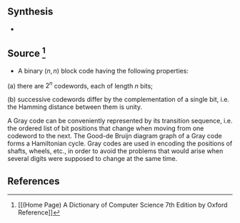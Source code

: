 ## Synthesis
- 
## Source [^1]
- A binary $(n, n)$ block code having the following properties:

  

(a) there are $2^{n}$ codewords, each of length $n$ bits;

(b) successive codewords differ by the complementation of a single bit, i.e. the Hamming distance between them is unity.

  

A Gray code can be conveniently represented by its transition sequence, i.e. the ordered list of bit positions that change when moving from one codeword to the next. The Good-de Bruijn diagram graph of a Gray code forms a Hamiltonian cycle. Gray codes are used in encoding the positions of shafts, wheels, etc., in order to avoid the problems that would arise when several digits were supposed to change at the same time.
## References

[^1]: [[(Home Page) A Dictionary of Computer Science 7th Edition by Oxford Reference]]